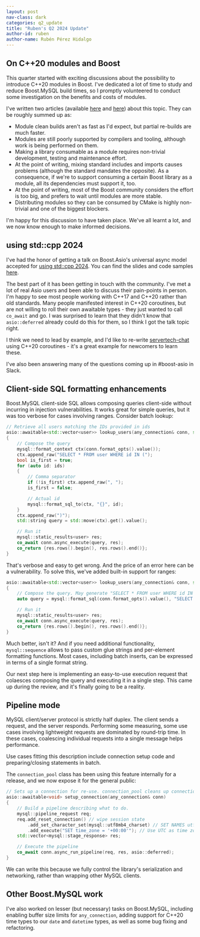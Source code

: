 ```yaml
---
layout: post
nav-class: dark
categories: q2_update
title: "Ruben's Q2 2024 Update"
author-id: ruben
author-name: Rubén Pérez Hidalgo
---
```


## On C++20 modules and Boost

This quarter started with exciting discussions about the possibility to introduce C++20 modules in Boost. I've dedicated a lot of time to study and reduce Boost.MySQL build times, so I promptly volunteered to conduct some investigation on the benefits and costs of modules.

I've written two articles (available [here](https://anarthal.github.io/cppblog/modules) and [here](https://anarthal.github.io/cppblog/modules2)) about this topic. They can be roughly summed up as:

- Module clean builds aren't as fast as I'd expect, but partial re-builds are much faster.
- Modules are still poorly supported by compilers and tooling, although work is being performed on them.
- Making a library consumable as a module requires non-trivial development, testing and maintenance effort.
- At the point of writing, mixing standard includes and imports causes problems (although the standard mandates the opposite). As a consequence, if we're to support consuming a certain Boost library as a module, all its dependencies must support it, too.
- At the point of writing, most of the Boost community considers the effort is too big, and prefers to wait until modules are more stable.
- Distributing modules so they can be consumed by CMake is highly non-trivial and one of the biggest blockers.

I'm happy for this discussion to have taken place. We've all learnt a lot, and we now know enough to make informed decisions.

## using std::cpp 2024

I've had the honor of getting a talk on Boost.Asio's universal async model accepted for [using std::cpp 2024](https://eventos.uc3m.es/105614/section/47656/using-std-cpp-2024.html). You can find the slides and code samples [here](https://github.com/anarthal/usingstdcpp-2024).

The best part of it has been getting in touch with the community. I've met a lot of real Asio users and been able to discuss their pain-points in person. I'm happy to see most people working with C++17 and C++20 rather than old standards. Many people manifested interest in C++20 coroutines, but are not willing to roll their own awaitable types - they just wanted to call `co_await` and go. I was surprised to learn that they didn't know that `asio::deferred` already could do this for them, so I think I got the talk topic right.

I think we need to lead by example, and I'd like to re-write [servertech-chat](https://github.com/anarthal/servertech-chat) using C++20 coroutines - it's a great example for newcomers to learn these.

I've also been answering many of the questions coming up in #boost-asio in Slack.

## Client-side SQL formatting enhancements

Boost.MySQL client-side SQL allows composing queries client-side without incurring in injection vulnerabilities. It works great for simple queries, but it was too verbose for cases involving ranges. Consider batch lookup:

```cpp
// Retrieve all users matching the IDs provided in ids
asio::awaitable<std::vector<user>> lookup_users(any_connection& conn, std::span<const std::int64_t> ids)
{
    // Compose the query
    mysql::format_context ctx(conn.format_opts().value());
    ctx.append_raw("SELECT * FROM user WHERE id IN (");
    bool is_first = true;
    for (auto id: ids)
    {
        // Comma separator
        if (!is_first) ctx.append_raw(", ");
        is_first = false;

        // Actual id
        mysql::format_sql_to(ctx, "{}", id);
    }
    ctx.append_raw(")");
    std::string query = std::move(ctx).get().value();

    // Run it
    mysql::static_results<user> res;
    co_await conn.async_execute(query, res);
    co_return {res.rows().begin(), res.rows().end()};
}
```

That's verbose and easy to get wrong. And the price of an error here can be a vulnerability.
To solve this, we've added built-in support for ranges:

```cpp
asio::awaitable<std::vector<user>> lookup_users(any_connection& conn, std::span<const std::int64_t> ids)
{
    // Compose the query. May generate "SELECT * FROM user WHERE id IN (10, 21, 202)"
    auto query = mysql::format_sql(conn.format_opts().value(), "SELECT * FROM user WHERE id IN ({})", ids);

    // Run it
    mysql::static_results<user> res;
    co_await conn.async_execute(query, res);
    co_return {res.rows().begin(), res.rows().end()};
}
```

Much better, isn't it? And if you need additional functionality, `mysql::sequence` allows to pass custom glue strings and per-element formatting functions. Most cases, including batch inserts, can be expressed in terms of a single format string.

Our next step here is implementing an easy-to-use execution request that colaesces composing the query and executing it in a single step. This came up during the review, and it's finally going to be a reality.

## Pipeline mode

MySQL client/server protocol is strictly half duplex. The client sends a request, and the server responds. Performing some measuring, some use cases involving lightweight requests are dominated by round-trip time. In these cases, coalescing individual requests into a single message helps performance.

Use cases fitting this description include connection setup code and preparing/closing statements in batch.

The `connection_pool` class has been using this feature internally for a release, and we now expose it for the general public:

```cpp
// Sets up a connection for re-use. connection_pool cleans up connections in a similar way
asio::awaitable<void> setup_connection(any_connection& conn)
{
    // Build a pipeline describing what to do.
    mysql::pipeline_request req;
    req.add_reset_connection() // wipe session state
        .add_set_character_set(mysql::utf8mb4_charset) // SET NAMES utf8mb4
        .add_execute("SET time_zone = '+00:00'"); // Use UTC as time zone
    std::vector<mysql::stage_response> res;

    // Execute the pipeline
    co_await conn.async_run_pipeline(req, res, asio::deferred);
}
```

We can write this because we fully control the library's serialization and networking, rather than wrapping other MySQL clients.

## Other Boost.MySQL work

I've also worked on lesser (but necessary) tasks on Boost.MySQL, including enabling buffer size limits for `any_connection`, adding support for C++20 time types to our `date` and `datetime` types, as well as some bug fixing and refactoring.
